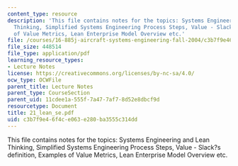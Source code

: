```yaml
---
content_type: resource
description: 'This file contains notes for the topics: Systems Engineering and Lean
  Thinking, Simplified Systems Engineering Process Steps, Value - Slack?s definition,  Examples
  of Value Metrics, Lean Enterprise Model Overview etc.'
file: /courses/16-885j-aircraft-systems-engineering-fall-2004/c3b7f9e46f4ce063e280ba3555c314dd_21_lean_se.pdf
file_size: 448514
file_type: application/pdf
learning_resource_types:
- Lecture Notes
license: https://creativecommons.org/licenses/by-nc-sa/4.0/
ocw_type: OCWFile
parent_title: Lecture Notes
parent_type: CourseSection
parent_uid: 11cdee1a-555f-7a47-7af7-8d52e8dbcf9d
resourcetype: Document
title: 21_lean_se.pdf
uid: c3b7f9e4-6f4c-e063-e280-ba3555c314dd
---
```

This file contains notes for the topics: Systems Engineering and Lean Thinking, Simplified Systems Engineering Process Steps, Value - Slack?s definition,  Examples of Value Metrics, Lean Enterprise Model Overview etc.